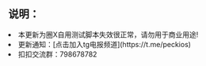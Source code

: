## 说明：

<li>本更新为圈X自用测试脚本失效很正常，请勿用于商业用途!<br>
<li>更新通知：[点击加入tg电报频道](https://t.me/peckios)<br>
<li>扣扣交流群：798678782</li>

